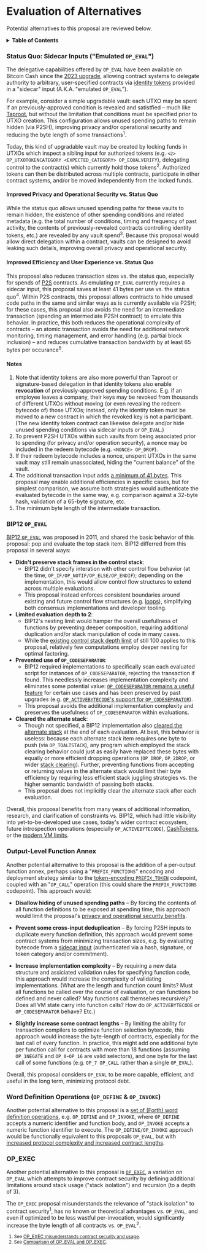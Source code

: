 # Evaluation of Alternatives

Potential alternatives to this proposal are reviewed below.

<details>

<summary><strong>Table of Contents</strong></summary>

- [Evaluation of Alternatives](#evaluation-of-alternatives)
  - [Status Quo: Sidecar Inputs ("Emulated `OP_EVAL`")](#status-quo-sidecar-inputs-emulated-op_eval)
    - [Improved Privacy and Operational Security vs. Status Quo](#improved-privacy-and-operational-security-vs-status-quo)
    - [Improved Efficiency and User Experience vs. Status Quo](#improved-efficiency-and-user-experience-vs-status-quo)
    - [Notes](#notes)
  - [BIP12 `OP_EVAL`](#bip12-op_eval)
  - [Output-Level Function Annex](#output-level-function-annex)
  - [Word Definition Operations (`OP_DEFINE` \& `OP_INVOKE`)](#word-definition-operations-op_define--op_invoke)
  - [OP_EXEC](#op_exec)

</details>

### Status Quo: Sidecar Inputs ("Emulated `OP_EVAL`")

The delegative capabilities offered by `OP_EVAL` have been available on Bitcoin Cash since the [2023 upgrade](https://cashtokens.org/docs/spec/chip), allowing contract systems to delegate authority to arbitrary, user-specified contracts via [identity tokens](https://cashtokens.org/docs/spec/examples#identity-tokens) provided in a "sidecar" input (A.K.A. "emulated `OP_EVAL`").

For example, consider a simple upgradable vault: each UTXO may be spent if an previously-approved condition is revealed and satistfied – much like [Taproot](https://github.com/bitcoin/bips/blob/master/bip-0341.mediawiki), but without the limitation that conditions must be specified prior to UTXO creation. This configuration allows unused spending paths to remain hidden (via P2SH), improving privacy and/or operational security and reducing the byte length of some transactions<sup>1</sup>.

Today, this kind of upgradable vault may be created by locking funds in UTXOs which inspect a sibling input for authorized tokens (e.g. `<2> OP_UTXOTOKENCATEGORY <EXPECTED_CATEGORY> OP_EQUALVERIFY`), delegating control to the contract(s) which currently hold those tokens<sup>2</sup>. Authorized tokens can then be distributed across multiple contracts, participate in other contract systems, and/or be moved independently from the locked funds.

#### Improved Privacy and Operational Security vs. Status Quo

While the status quo allows unused spending paths for these vaults to remain hidden, the existence of other spending conditions and related metadata (e.g. the total number of conditions, timing and frequency of past activity, the contents of previously-revealed contracts controlling identity tokens, etc.) are revealed by any vault spend<sup>3</sup>. Because this proposal would allow direct delegation within a contract, vaults can be designed to avoid leaking such details, improving overall privacy and operational security.

#### Improved Efficiency and User Experience vs. Status Quo

This proposal also reduces transaction sizes vs. the status quo, especially for spends of [P2S](https://github.com/bitjson/bch-p2s) contracts. As emulating `OP_EVAL` currently requires a sidecar input, this proposal saves at least 41 bytes per use vs. the status quo<sup>4</sup>. Within P2S contracts, this proposal allows contracts to hide unused code paths in the same and similar ways as is currently available via P2SH; for these cases, this proposal also avoids the need for an intermediate transaction (spending an intermediate P2SH contract) to emulate this behavior. In practice, this both reduces the operational complexity of contracts – an atomic transaction avoids the need for additional network monitoring, timing management, and error handling (e.g. partial block inclusion) – and reduces cumulative transaction bandwidth by at least 65 bytes per occurance<sup>5</sup>.

#### Notes

1. Note that identity tokens are also more powerful than Taproot or signature-based delegation in that identity tokens also enable **revocation** of previously-approved spending conditions. E.g. if an employee leaves a company, their keys may be revoked from thousands of different UTXOs without moving (or even revealing the redeem bytecode of) those UTXOs; instead, only the identity token must be moved to a new contract in which the revoked key is not a participant. (The new identity token contract can likewise delegate and/or hide unused spending conditions via sidecar inputs or `OP_EVAL`.)
2. To prevent P2SH UTXOs within such vaults from being associated prior to spending (for privacy and/or operation security), a nonce may be included in the redeem bytecode (e.g. `<NONCE> OP_DROP`).
3. If their redeem bytecode includes a nonce, unspent UTXOs in the same vault may still remain unassociated, hiding the "current balance" of the vault.
4. The additional transaction input adds [a minimum of 41 bytes](https://github.com/bitjson/bch-vm-limits/blob/master/rationale.md#selection-of-input-length-formula). This proposal may enable additional efficiencies in specific cases, but for simplest comparison, we assume both strategies would authenticate the evaluated bytecode in the same way, e.g. comparison against a 32-byte hash, validation of a 65-byte signature, etc.
5. The minimum byte length of the intermediate transaction.

### BIP12 `OP_EVAL`

[BIP12 `OP_EVAL`](https://github.com/bitcoin/bips/blob/master/bip-0012.mediawiki) was proposed in 2011, and shared the basic behavior of this proposal: pop and evaluate the top stack item. BIP12 differred from this proposal in several ways:

- **Didn't preserve stack frames in the control stack**:
  - BIP12 didn't specify interation with other control flow behavior (at the time, `OP_IF/OP_NOTIF/OP_ELSE/OP_ENDIF`); depending on the implementation, this would allow control flow structures to extend across multiple evaluations.
  - This proposal instead enforces consistent boundaries around existing and future control flow structures (e.g. [loops](https://github.com/bitjson/bch-loops)), simplifying both consensus implementations and developer tooling.
- **Limited evaluation depth to 2**:
  - BIP12's nesting limit would hamper the overall usefullness of functions by preventing deeper composition, requiring additional duplication and/or stack manipulation of code in many cases.
  - While the [existing control stack depth limit](https://github.com/bitjson/bch-vm-limits/blob/master/rationale.md#retention-of-control-stack-limit) of still 100 applies to this proposal, relatively few computations employ deeper nesting for optimal factoring.
- **Prevented use of `OP_CODESEPARATOR`**:
  - BIP12 required implementations to specifically scan each evaluated script for instances of `OP_CODESEPARATOR`, rejecting the transaction if found. This needlessly increases implementation complexity and eliminates some potential value: [`OP_CODESEPARATOR` remains a useful feature](https://github.com/bitjson/bch-vm-limits/blob/master/rationale.md#ongoing-value-of-op_codeseparator-operation) for certain use cases and has been preserved by past upgrades (e.g. [`OP_ACTIVEBYTECODE`'s support for `OP_CODESEPARATOR`](https://github.com/bitjson/bch-2022/blob/master/CHIP-2021-02-Add-Native-Introspection-Opcodes.md#op_activebytecode-support-for-op_codeseparator)).
  - This proposal avoids the additional implementation complexity and preserves the usefulness of `OP_CODESEPARATOR` within evaluations.
- **Cleared the alternate stack**:
  - Though not specified, a BIP12 implementation also [cleared the alternate stack](https://github.com/bitcoin/bitcoin/issues/729#issuecomment-3294453) at the end of each evaluation. At best, this behavior is useless: because each alternate stack item requires one byte to push (via `OP_TOALTSTACK`), any program which employed the stack clearing behavior could just as easily have replaced these bytes with equally or more efficient dropping operations (`OP_DROP`, `OP_2DROP`, or wider [stack clearing](https://github.com/bitjson/bch-vm-limits/blob/master/rationale.md#increased-usability-of-multisig-stack-clearing)). Further, preventing functions from accepting or returning values in the alternate stack would limit their byte efficiency by requiring less efficient stack juggling strategies vs. the higher semantic bandwidth of passing both stacks.
  - This proposal does not implicitly clear the alternate stack after each evaluation.

Overall, this proposal benefits from many years of additional information, research, and clarification of constraints vs. BIP12, which had little visibility into yet-to-be-developed use cases, today's wider contract ecosystem, future introspection operations (especially `OP_ACTIVEBYTECODE`), [CashTokens](https://cashtokens.org/), or the [modern VM limits](https://github.com/bitjson/bch-vm-limits).

### Output-Level Function Annex

Another potential alternative to this proposal is the addition of a per-output function annex, perhaps using a "`PREFIX_FUNCTIONS`" encoding and deployment strategy similar to the [token-encoding `PREFIX_TOKEN`](https://cashtokens.org/docs/spec/chip#token-prefix) codepoint, coupled with an "`OP_CALL`" operation (this could share the `PREFIX_FUNCTIONS` codepoint). This approach would:

- **Disallow hiding of unused spending paths** – By forcing the contents of all function definitions to be exposed at spending time, this approach would limit the proposal's [privacy and operational security benefits](#improved-privacy-and-operational-security-vs-status-quo).

- **Prevent some cross-input deduplication** – By forcing P2SH inputs to duplicate every function definition, this approach would prevent some contract systems from minimizing transaction sizes, e.g. by evaluating bytecode from a [sidecar input](#status-quo-sidecar-inputs-emulated-op_eval) (authenticated via a hash, signature, or token category and/or commitment).

- **Increase implementation complexity** – By requiring a new data structure and assiciated validation rules for specifying function code, this approach would increase the complexity of validating implementations. (What are the length and function count limits? Must all functions be called over the course of evaluation, or can functions be defined and never called? May functions call themselves recursively? Does all VM state carry into function calls? How do `OP_ACTIVEBYTECODE` or `OP_CODESEPARATOR` behave? Etc.)

- **Slightly increase some contract lengths** – By limiting the ability for transaction compilers to optimize function selection bytecode, this approach would increase the byte-length of contracts, especially for the last call of every function. In practice, this might add one additional byte per function call for contracts with more than 18 functions (assuming `OP_1NEGATE` and `OP_0`-`OP_16` are valid selectors), and one byte for the last call of some functions (e.g. `OP_7 OP_CALL` rather than a single `OP_EVAL`).

Overall, this proposal considers `OP_EVAL` to be more capable, efficient, and useful in the long term, minimizing protocol debt.

### Word Definition Operations (`OP_DEFINE` & `OP_INVOKE`)

Another potential alternative to this proposal is a [set of (Forth) word definition operations](https://bitcoincashresearch.org/t/chip-2024-12-op-eval-function-evaluation/1450/15?u=bitjson), e.g. `OP_DEFINE` and `OP_INVOKE`, where `OP_DEFINE` accepts a numeric identifier and function body, and `OP_INVOKE` accepts a numeric function identifier to execute. The `OP_DEFINE/OP_INVOKE` approach would be functionally equivalent to this proposals `OP_EVAL`, but with [increased protocol complexity and increased contract lengths](https://bitcoincashresearch.org/t/chip-2024-12-op-eval-function-evaluation/1450/15?u=bitjson).

### OP_EXEC

Another potential alternative to this proposal is [`OP_EXEC`](https://web.archive.org/web/20250117180758/https://www.nextchain.cash/op_exec.md), a variation on `OP_EVAL` which attempts to improve contract security by defining additional limitations around stack usage ("stack isolation") and recursion (to a depth of 3).

The `OP_EXEC` proposal misunderstands the relevance of "stack isolation" to contract security<sup>1</sup>, has no known or theoretical advantages vs. `OP_EVAL`, and even if optimized to be less wastful per-invocation, would significantly increase the byte length of all contracts vs. `OP_EVAL`<sup>2</sup>.

<small>

1. See [OP_EXEC misunderstands contract security and usage](https://bitcoincashresearch.org/t/chip-2024-12-op-eval-function-evaluation/1450/20?u=bitjson).
2. See [Comparison of OP_EVAL and OP_EXEC](https://bitcoincashresearch.org/t/chip-2024-12-op-eval-function-evaluation/1450/14?u=bitjson).

</small>
